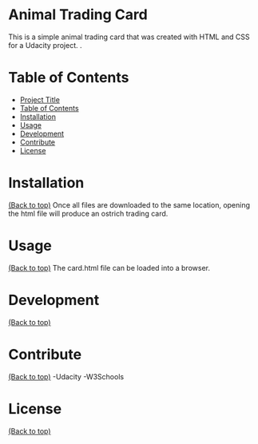 # Animal Trading Card

This is a simple animal trading card that was created with HTML and CSS for a Udacity project. .

# Table of Contents

- [Project Title](#project-title)
- [Table of Contents](#table-of-contents)
- [Installation](#installation)
- [Usage](#usage)
- [Development](#development)
- [Contribute](#contribute)
- [License](#license)

# Installation
[(Back to top)](#table-of-contents)
Once all files are downloaded to the same location, opening the html file will produce an ostrich trading card.

# Usage
[(Back to top)](#table-of-contents)
The card.html file can be loaded into a browser.


# Development
[(Back to top)](#table-of-contents)

# Contribute
[(Back to top)](#table-of-contents)
-Udacity
-W3Schools

# License
[(Back to top)](#table-of-contents)
